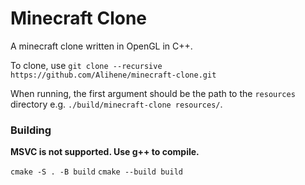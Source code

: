# Minecraft Clone
A minecraft clone written in OpenGL in C++.

To clone, use `git clone --recursive https://github.com/Alihene/minecraft-clone.git`

When running, the first argument should be the path to the `resources` directory e.g. `./build/minecraft-clone resources/`.

### Building
**MSVC is not supported. Use g++ to compile.**

`cmake -S . -B build`
`cmake --build build`